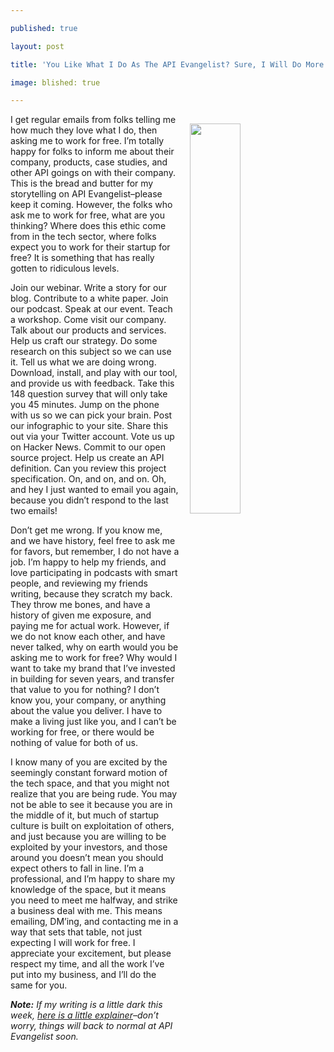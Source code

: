 ---
published: true
layout: post
title: 'You Like What I Do As The API Evangelist? Sure, I Will Do More Work For Free!'
image: blished: true
---

<p><img src="https://s3.amazonaws.com/kinlane-productions2/photos/half-way-house-free-house.jpg" align="right" width="40%" style="padding: 15px;" />
<p>I get regular emails from folks telling me how much they love what I do, then asking me to work for free. I’m totally happy for folks to inform me about their company, products, case studies, and other API goings on with their company. This is the bread and butter for my storytelling on API Evangelist–please keep it coming. However, the folks who ask me to work for free, what are you thinking? Where does this ethic come from in the tech sector, where folks expect you to work for their startup for free? It is something that has  really gotten to ridiculous levels.

<p>Join our webinar. Write a story for our blog. Contribute to a white paper. Join our podcast. Speak at our event. Teach a workshop. Come visit our company. Talk about our products and services. Help us craft our strategy. Do some research on this subject so we can use it. Tell us what we are doing wrong. Download, install, and play with our tool, and provide us with feedback. Take this 148 question survey that will only take you 45 minutes. Jump on the phone with us so we can pick your brain. Post our infographic to your site. Share this out via your Twitter account. Vote us up on Hacker News. Commit to our open source project. Help us create an API definition. Can you review this project specification. On, and on, and on. Oh, and hey I just wanted to email you again, because you didn’t respond to the last two emails!

<p>Don’t get me wrong. If you know me, and we have history, feel free to ask me for favors, but remember, I do not have a job. I’m happy to help my friends, and love participating in podcasts with smart people, and reviewing my friends writing, because they scratch my back. They throw me bones, and have a history of given me exposure, and paying me for actual work. However, if we do not know each other, and have never talked, why on earth would you be asking me to work for free? Why would I want to take my brand that I’ve invested in building for seven years, and transfer that value to you for nothing? I don’t know you, your company, or anything about the value you deliver. I have to make a living just like you, and I can’t be working for free, or there would be nothing of value for both of us.

<p>I know many of you are excited by the seemingly constant forward motion of the tech space, and that you might not realize that you are being rude. You may not be able to see it because you are in the middle of it, but much of startup culture is built on exploitation of others, and just because you are willing to be exploited by your investors, and those around you doesn’t mean you should expect others to fall in line. I’m a professional, and I’m happy to share my knowledge of the space, but it means you need to meet me halfway, and strike a business deal with me. This means emailing, DM’ing, and contacting me in a way that sets that table, not just expecting I will work for free. I appreciate your excitement, but please respect my time, and all the work I’ve put into my business, and I’ll do the same for you.

<p><em><strong>Note:</strong> If my writing is a little dark this week, <a href="http://apievangelist.com/2017/08/28/api-rant-vs-api-research/">here is a little explainer</a>–don’t worry, things will back to normal at API Evangelist soon.</em>


